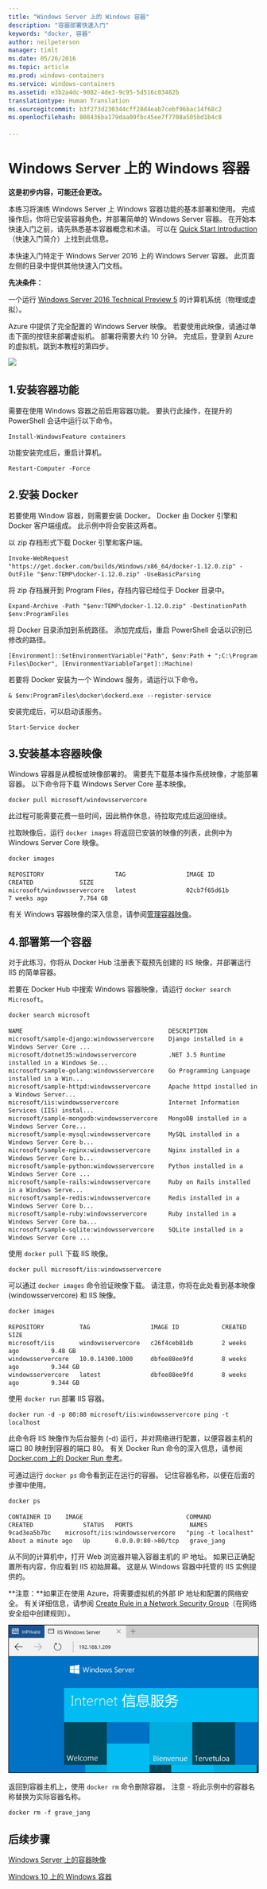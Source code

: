 ```yaml
---
title: "Windows Server 上的 Windows 容器"
description: "容器部署快速入门"
keywords: "docker, 容器"
author: neilpeterson
manager: timlt
ms.date: 05/26/2016
ms.topic: article
ms.prod: windows-containers
ms.service: windows-containers
ms.assetid: e3b2a4dc-9082-4de3-9c95-5d516c03482b
translationtype: Human Translation
ms.sourcegitcommit: b3f273d230344cff28d4eab7cebf96bac14f68c2
ms.openlocfilehash: 808436ba179daa09fbc45ee7f7708a505bd1b4c8

---
```


# Windows Server 上的 Windows 容器

**这是初步内容，可能还会更改。**

本练习将演练 Windows Server 上 Windows 容器功能的基本部署和使用。 完成操作后，你将已安装容器角色，并部署简单的 Windows Server 容器。 在开始本快速入门之前，请先熟悉基本容器概念和术语。 可以在 [Quick Start Introduction](./quick_start.md)（快速入门简介）上找到此信息。

本快速入门特定于 Windows Server 2016 上的 Windows Server 容器。 此页面左侧的目录中提供其他快速入门文档。

**先决条件：**

一个运行 [Windows Server 2016 Technical Preview 5](https://www.microsoft.com/en-us/evalcenter/evaluate-windows-server-technical-preview) 的计算机系统（物理或虚拟）。

Azure 中提供了完全配置的 Windows Server 映像。 若要使用此映像，请通过单击下面的按钮来部署虚拟机。 部署将需要大约 10 分钟。 完成后，登录到 Azure 的虚拟机，跳到本教程的第四步。 

<a href="https://portal.azure.com/#create/Microsoft.Template/uri/https%3A%2F%2Fraw.githubusercontent.com%2FMicrosoft%2FVirtualization-Documentation%2Fmaster%2Fwindows-server-container-tools%2Fcontainers-azure-template%2Fazuredeploy.json" target="_blank">
    <img src="http://azuredeploy.net/deploybutton.png"/>
</a>

## 1.安装容器功能

需要在使用 Windows 容器之前启用容器功能。 要执行此操作，在提升的 PowerShell 会话中运行以下命令。

```none
Install-WindowsFeature containers
```

功能安装完成后，重启计算机。

```none
Restart-Computer -Force
```

## 2.安装 Docker

若要使用 Window 容器，则需要安装 Docker。 Docker 由 Docker 引擎和 Docker 客户端组成。 此示例中将会安装这两者。

以 zip 存档形式下载 Docker 引擎和客户端。

```none
Invoke-WebRequest "https://get.docker.com/builds/Windows/x86_64/docker-1.12.0.zip" -OutFile "$env:TEMP\docker-1.12.0.zip" -UseBasicParsing
```

将 zip 存档展开到 Program Files，存档内容已经位于 Docker 目录中。

```none
Expand-Archive -Path "$env:TEMP\docker-1.12.0.zip" -DestinationPath $env:ProgramFiles
```

将 Docker 目录添加到系统路径。 添加完成后，重启 PowerShell 会话以识别已修改的路径。

```none
[Environment]::SetEnvironmentVariable("Path", $env:Path + ";C:\Program Files\Docker", [EnvironmentVariableTarget]::Machine)
```

若要将 Docker 安装为一个 Windows 服务，请运行以下命令。

```none
& $env:ProgramFiles\docker\dockerd.exe --register-service
```

安装完成后，可以启动该服务。

```none
Start-Service docker
```

## 3.安装基本容器映像

Windows 容器是从模板或映像部署的。 需要先下载基本操作系统映像，才能部署容器。 以下命令将下载 Windows Server Core 基本映像。

```none
docker pull microsoft/windowsservercore
```

此过程可能需要花费一些时间，因此稍作休息，待拉取完成后返回继续。

拉取映像后，运行 `docker images` 将返回已安装的映像的列表，此例中为 Windows Server Core 映像。

```none
docker images

REPOSITORY                    TAG                 IMAGE ID            CREATED             SIZE
microsoft/windowsservercore   latest              02cb7f65d61b        7 weeks ago         7.764 GB
```

有关 Windows 容器映像的深入信息，请参阅[管理容器映像](../management/manage_images.md)。

## 4.部署第一个容器

对于此练习，你将从 Docker Hub 注册表下载预先创建的 IIS 映像，并部署运行 IIS 的简单容器。  

若要在 Docker Hub 中搜索 Windows 容器映像，请运行 `docker search Microsoft`。  

```none
docker search microsoft

NAME                                         DESCRIPTION                                     
microsoft/sample-django:windowsservercore    Django installed in a Windows Server Core ...   
microsoft/dotnet35:windowsservercore         .NET 3.5 Runtime installed in a Windows Se...   
microsoft/sample-golang:windowsservercore    Go Programming Language installed in a Win...   
microsoft/sample-httpd:windowsservercore     Apache httpd installed in a Windows Server...   
microsoft/iis:windowsservercore              Internet Information Services (IIS) instal...   
microsoft/sample-mongodb:windowsservercore   MongoDB installed in a Windows Server Core...   
microsoft/sample-mysql:windowsservercore     MySQL installed in a Windows Server Core b...   
microsoft/sample-nginx:windowsservercore     Nginx installed in a Windows Server Core b...  
microsoft/sample-python:windowsservercore    Python installed in a Windows Server Core ...   
microsoft/sample-rails:windowsservercore     Ruby on Rails installed in a Windows Serve...  
microsoft/sample-redis:windowsservercore     Redis installed in a Windows Server Core b...   
microsoft/sample-ruby:windowsservercore      Ruby installed in a Windows Server Core ba...   
microsoft/sample-sqlite:windowsservercore    SQLite installed in a Windows Server Core ...  
```

使用 `docker pull` 下载 IIS 映像。  

```none
docker pull microsoft/iis:windowsservercore
```

可以通过 `docker images` 命令验证映像下载。 请注意，你将在此处看到基本映像 (windowsservercore) 和 IIS 映像。

```none
docker images

REPOSITORY          TAG                 IMAGE ID            CREATED             SIZE
microsoft/iis       windowsservercore   c26f4ceb81db        2 weeks ago         9.48 GB
windowsservercore   10.0.14300.1000     dbfee88ee9fd        8 weeks ago         9.344 GB
windowsservercore   latest              dbfee88ee9fd        8 weeks ago         9.344 GB
```

使用 `docker run` 部署 IIS 容器。

```none
docker run -d -p 80:80 microsoft/iis:windowsservercore ping -t localhost
```

此命令将 IIS 映像作为后台服务 (-d) 运行，并对网络进行配置，以便容器主机的端口 80 映射到容器的端口 80。
有关 Docker Run 命令的深入信息，请参阅 [Docker.com 上的 Docker Run 参考]( https://docs.docker.com/engine/reference/run/)。


可通过运行 `docker ps` 命令看到正在运行的容器。 记住容器名称，以便在后面的步骤中使用。

```none
docker ps

CONTAINER ID    IMAGE                             COMMAND               CREATED              STATUS   PORTS                NAMES
9cad3ea5b7bc    microsoft/iis:windowsservercore   "ping -t localhost"   About a minute ago   Up       0.0.0.0:80->80/tcp   grave_jang
```

从不同的计算机中，打开 Web 浏览器并输入容器主机的 IP 地址。 如果已正确配置所有内容，你应看到 IIS 初始屏幕。 这是从 Windows 容器中托管的 IIS 实例提供的。

**注意：**如果正在使用 Azure，将需要虚拟机的外部 IP 地址和配置的网络安全。 有关详细信息，请参阅 [Create Rule in a Network Security Group]( https://azure.microsoft.com/en-us/documentation/articles/virtual-networks-create-nsg-arm-pportal/#create-rules-in-an-existing-nsg)（在网络安全组中创建规则）。

![](media/iis1.png)

返回到容器主机上，使用 `docker rm` 命令删除容器。 注意 - 将此示例中的容器名称替换为实际容器名称。

```none
docker rm -f grave_jang
```
## 后续步骤

[Windows Server 上的容器映像](./quick_start_images.md)

[Windows 10 上的 Windows 容器](./quick_start_windows_10.md)



<!--HONumber=Aug16_HO1-->


